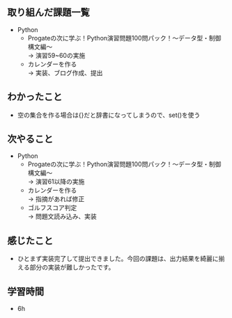 ## 取り組んだ課題一覧
- Python
  - Progateの次に学ぶ！Python演習問題100問パック！〜データ型・制御構文編〜<br>
→ 演習59~60の実施
  - カレンダーを作る<br>
→ 実装、ブログ作成、提出
## わかったこと
- 空の集合を作る場合は{}だと辞書になってしまうので、set()を使う
## 次やること
- Python
  - Progateの次に学ぶ！Python演習問題100問パック！〜データ型・制御構文編〜<br>
→ 演習61以降の実施
  - カレンダーを作る<br>
→ 指摘があれば修正
  - ゴルフスコア判定<br>
→ 問題文読み込み、実装
## 感じたこと
- ひとまず実装完了して提出できました。今回の課題は、出力結果を綺麗に揃える部分の実装が難しかったです。
## 学習時間
- 6h